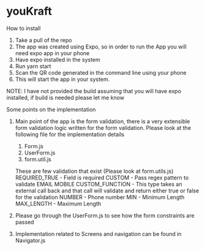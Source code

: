 # youKraft
How to install
1. Take a pull of the repo
2. The app was created using Expo, so in order to run the App you will need expo app in your phone
3. Have expo installed in the system
4. Run yarn start
5. Scan the QR code generated in the command line using your phone
6. This will start the app in your system.

NOTE: I have not provided the build assuming that you will have expo installed, if build is needed please let me know

Some points on the implementation
1. Main point of the app is the form validation, there is a very extensible form validation logic written for the form validation. Please look at the
    following file for the implementation details
    1. Form.js
    2. UserForm.js
    3. form.util.js
    
    These are few validation that exist (Please look at form.utils.js) 
      REQUIRED_TRUE - Field is required 
      CUSTOM - Pass regex pattern to validate
      EMAIL
      MOBILE
      CUSTOM_FUNCTION - This type takes an external call back and that call will validate and return either true or false for the validation
      NUMBER - Phone number
      MIN - Minimum Length
      MAX_LENGTH - Maximum Length
2. Please go through the UserForm.js to see how the form constraints are passed
3. Implementation related to Screens and navigation can be found in Navigator.js
